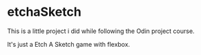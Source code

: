 # etchaSketch

This is a little project i did while following the Odin project course.

It's just a Etch A Sketch game with flexbox.
